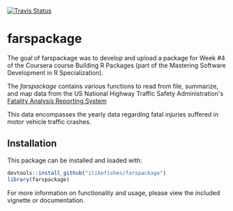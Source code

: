 <!-- README.md is generated from README.Rmd. Please edit that file -->
[![Travis Status](https://travis-ci.org/ilikefishes/farspackage.svg?branch=master)](https://travis-ci.org/ilikefishes/farspackage/)

farspackage
===========

The goal of farspackage was to develop and upload a package for Week \#4 of the Coursera course Building R Packages (part of the Mastering Software Development in R Specialization).

The *farspackage* contains various functions to read from file, summarize, and map data from the US National Highway Traffic Safety Administration's [Fatality Analysis Reporting System](https://www.nhtsa.gov/research-data/fatality-analysis-reporting-system-fars)

This data encompasses the yearly data regarding fatal injuries suffered in motor vehicle traffic crashes.

Installation
------------

This package can be installed and loaded with:

``` r
devtools::install_github("ilikefishes/farspackage")
library(farspackage)
```

For more information on functionality and usage, please view the included vignette or documentation.
